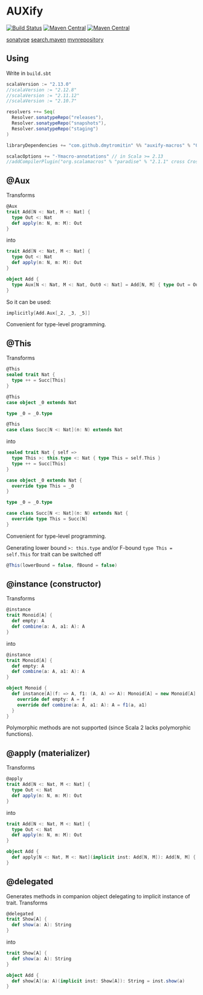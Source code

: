 # AUXify

[![Build Status](https://travis-ci.org/DmytroMitin/AUXify.svg?branch=master)](https://travis-ci.org/DmytroMitin/AUXify)
[![Maven Central](https://maven-badges.herokuapp.com/maven-central/com.github.dmytromitin/auxify-macros/badge.svg)](https://maven-badges.herokuapp.com/maven-central/com.github.dmytromitin/auxify-macros)
[![Maven Central](https://img.shields.io/maven-central/v/com.github.dmytromitin/auxify_2.13.svg?label=Maven%20Central)](https://search.maven.org/search?q=g:%22com.github.dmytromitin%22%20AND%20a:%22auxify_2.13%22)

[sonatype](https://oss.sonatype.org/content/groups/public/com/github/dmytromitin/)
[search.maven](https://search.maven.org/artifact/com.github.dmytromitin/auxify_2.13/0.1/jar)
[mvnrepository](https://mvnrepository.com/artifact/com.github.dmytromitin)

## Using
Write in `build.sbt`
```scala
scalaVersion := "2.13.0"
//scalaVersion := "2.12.8"
//scalaVersion := "2.11.12"
//scalaVersion := "2.10.7"

resolvers ++= Seq(
  Resolver.sonatypeRepo("releases"),
  Resolver.sonatypeRepo("snapshots"),
  Resolver.sonatypeRepo("staging")
)

libraryDependencies += "com.github.dmytromitin" %% "auxify-macros" % "0.1"

scalacOptions += "-Ymacro-annotations" // in Scala >= 2.13
//addCompilerPlugin("org.scalamacros" % "paradise" % "2.1.1" cross CrossVersion.full) // in Scala <= 2.12
```

## @Aux
Transforms
```scala
@Aux
trait Add[N <: Nat, M <: Nat] {
  type Out <: Nat
  def apply(n: N, m: M): Out
}
```
into
```scala
trait Add[N <: Nat, M <: Nat] {
  type Out <: Nat
  def apply(n: N, m: M): Out
}

object Add {
  type Aux[N <: Nat, M <: Nat, Out0 <: Nat] = Add[N, M] { type Out = Out0 }
}
```
So it can be used:
```scala
implicitly[Add.Aux[_2, _3, _5]]
```
Convenient for type-level programming.

## @This
Transforms
```scala
@This
sealed trait Nat {
  type ++ = Succ[This]
}

@This
case object _0 extends Nat 

type _0 = _0.type

@This
case class Succ[N <: Nat](n: N) extends Nat
```
into
```scala
sealed trait Nat { self =>
  type This >: this.type <: Nat { type This = self.This }
  type ++ = Succ[This]
}

case object _0 extends Nat {
  override type This = _0
}

type _0 = _0.type

case class Succ[N <: Nat](n: N) extends Nat {
  override type This = Succ[N]
}
```
Convenient for type-level programming.

Generating lower bound `>: this.type` and/or F-bound `type This = self.This` for trait can be switched off
```scala
@This(lowerBound = false, fBound = false)
```

## @instance (constructor)
Transforms
```scala
@instance
trait Monoid[A] {
  def empty: A
  def combine(a: A, a1: A): A
}
```
into
```scala
@instance
trait Monoid[A] {
  def empty: A
  def combine(a: A, a1: A): A
}

object Monoid {
  def instance[A](f: => A, f1: (A, A) => A): Monoid[A] = new Monoid[A] {
    override def empty: A = f
    override def combine(a: A, a1: A): A = f1(a, a1)
  }
}
```

Polymorphic methods are not supported (since Scala 2 lacks polymorphic functions).

## @apply (materializer)
Transforms
```scala
@apply
trait Add[N <: Nat, M <: Nat] {
  type Out <: Nat
  def apply(n: N, m: M): Out
}
```
into
```scala
trait Add[N <: Nat, M <: Nat] {
  type Out <: Nat
  def apply(n: N, m: M): Out
}

object Add {
  def apply[N <: Nat, M <: Nat](implicit inst: Add[N, M]): Add[N, M] { type Out = inst.Out } = inst
}
```

## @delegated
Generates methods in companion object delegating to implicit instance of trait.
Transforms
```scala
@delegated
trait Show[A] {
  def show(a: A): String
}
```
into
```scala
trait Show[A] {
  def show(a: A): String
}

object Add {
  def show[A](a: A)(implicit inst: Show[A]): String = inst.show(a)
}
```